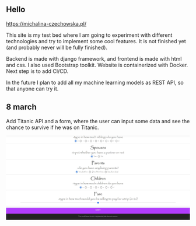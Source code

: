 ## Hello


https://michalina-czechowska.pl/


This site is my test bed where I am going to experiment with different technologies and try to implement some cool features. 
It is not finished yet (and probably never will be fully finished). 

Backend is made with django framework, and frontend is made with html and css. I also used Bootstrap toolkit.
Website is containerized with Docker. Next step is to add CI/CD. 

In the future I plan to add all my machine learning models as REST API, so that anyone can try it.

## 8 march

Add Titanic API and a form, where the user can input some data and see the chance to survive if he was on Titanic.

![Titanic Form](./img/titanic.JPG)